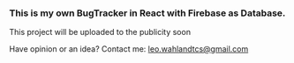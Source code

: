 ### This is my own BugTracker in React with Firebase as Database.

This project will be uploaded to the publicity soon

Have opinion or an idea? 
Contact me: 
    leo.wahlandtcs@gmail.com
